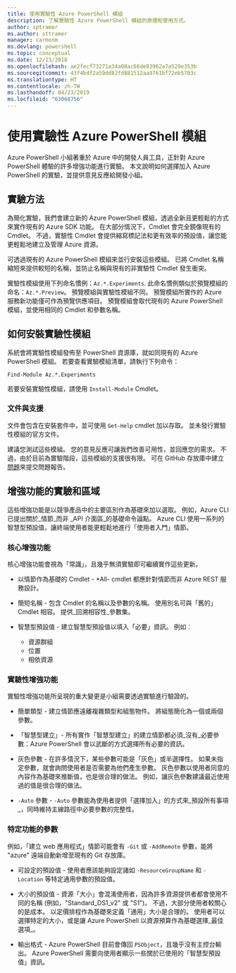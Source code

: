 ```yaml
---
title: 使用實驗性 Azure PowerShell 模組
description: 了解實驗性 Azure PowerShell 模組的原理和使用方式。
author: sptramer
ms.author: sttramer
manager: carmonm
ms.devlang: powershell
ms.topic: conceptual
ms.date: 12/13/2018
ms.openlocfilehash: ae2fecf73271a34a08ac66de03962a7a529e353b
ms.sourcegitcommit: 43f4bdf2a59dd82fd881512aa9761bf72eb5703c
ms.translationtype: HT
ms.contentlocale: zh-TW
ms.lasthandoff: 04/23/2019
ms.locfileid: "63068756"
---
```

# <a name="use-experimental-azure-powershell-modules"></a>使用實驗性 Azure PowerShell 模組

Azure PowerShell 小組著重於 Azure 中的開發人員工具，正針對 Azure PowerShell 體驗的許多增強功能進行實驗。 本文說明如何選擇加入 Azure PowerShell 的實驗，並提供意見反應給開發小組。

## <a name="experimentation-methodology"></a>實驗方法

為簡化實驗，我們會建立新的 Azure PowerShell 模組，透過全新且更輕鬆的方式來實作現有的 Azure SDK 功能。 在大部分情況下，Cmdlet 會完全鏡像現有的 Cmdlet。 不過，實驗性 Cmdlet 會提供縮寫標記法和更有效率的預設值，讓您能更輕鬆地建立及管理 Azure 資源。

可透過現有的 Azure PowerShell 模組來並行安裝這些模組。 已將 Cmdlet 名稱縮短來提供較短的名稱，並防止名稱與現有的非實驗性 Cmdlet 發生衝突。

實驗性模組使用下列命名慣例：`Az.*.Experiments`. 此命名慣例類似於預覽模組的命名：`Az.*.Preview`。 預覽模組與實驗性模組不同。 預覽模組所實作的 Azure 服務新功能僅可作為預覽供應項目。 預覽模組會取代現有的 Azure PowerShell 模組，並使用相同的 Cmdlet 和參數名稱。

## <a name="how-to-install-an-experimental-module"></a>如何安裝實驗性模組

系統會將實驗性模組發佈至 PowerShell 資源庫，就如同現有的 Azure PowerShell 模組。 若要查看實驗模組清單，請執行下列命令：

```azurepowershell-interactive
Find-Module Az.*.Experiments
```

若要安裝實驗性模組，請使用 `Install-Module` Cmdlet。

### <a name="documentation-and-support"></a>文件與支援

文件會包含在安裝套件中，並可使用 `Get-Help` cmdlet 加以存取。 並未發行實驗性模組的官方文件。

建議您測試這些模組。 您的意見反應可讓我們改善可用性，並回應您的需求。 不過，由於目前為實驗階段，這些模組的支援很有限。 可在 GitHub 存放庫中建立[問題](https://github.com/Azure/azure-powershell/issues)來提交問題報告。

## <a name="experiments-and-areas-of-improvement"></a>增強功能的實驗和區域

這些增強功能是以競爭產品中的主要區別作為基礎來加以選取。 例如，Azure CLI 已提出關於_情節_而非 _API 介面區_的基礎命令論點。
Azure CLI 使用一系列的智慧型預設值，讓終端使用者能更輕鬆地進行「使用者入門」情節。

### <a name="core-improvements"></a>核心增強功能

核心增強功能會視為「常識」，且幾乎無須實驗即可繼續實作這些更新。

- 以情節作為基礎的 Cmdlet - *All- cmdlet 都應針對情節而非 Azure REST 服務設計。

- 簡短名稱 - 包含 Cmdlet 的名稱以及參數的名稱。
  使用別名可與「舊的」Cmdlet 相容。 提供_回溯相容性_參數集。

- 智慧型預設值 - 建立智慧型預設值以填入「必要」資訊。 例如︰
  - 資源群組
  - 位置
  - 相依資源

### <a name="experimental-improvements"></a>實驗性增強功能

實驗性增強功能所呈現的重大變更是小組需要透過實驗進行驗證的。

- 簡單類型 - 建立情節應遠離複雜類型和組態物件。 將組態簡化為一個或兩個參數。

- 「智慧型建立」- 所有實作「智慧型建立」的建立情節都必須_沒有_必要參數：Azure PowerShell 會以武斷的方式選擇所有必要的資訊。

- 灰色參數 - 在許多情況下，某些參數可能是「灰色」或半選擇性。 如果未指定參數，就會詢問使用者是否需要為他們產生參數。 灰色參數以使用者同意的內容作為基礎來推斷值，也是很合理的做法。
  例如，讓灰色參數建議最近使用過的值是很合理的做法。

- `-Auto` 參數 - `-Auto` 參數能為使用者提供「選擇加入」的方式來_預設所有事項_，同時維持主線路徑中必要參數的完整性。

### <a name="feature-specific-switches"></a>特定功能的參數

例如，「建立 web 應用程式」情節可能會有 `-Git` 或 `-AddRemote` 參數，能將 "azure" 遠端自動新增至現有的 Git 存放庫。

- 可設定的預設值 - 使用者應該能夠設定諸如 `-ResourceGroupName` 和 `-Location` 等特定通用參數的預設值。

- 大小的預設值 - 資源「大小」會混淆使用者，因為許多資源提供者都會使用不同的名稱 (例如，"Standard\_DS1\_v2" 或 "S1")。 不過，大部分使用者較關心的是成本。 以定價排程作為基礎來定義「通用」大小是合理的。 使用者可以選擇特定的大小，或是讓 Azure PowerShell 以資源預算作為基礎選擇_最佳選項_。

- 輸出格式 - Azure PowerShell 目前會傳回 `PSObject`，且幾乎沒有主控台輸出。 Azure PowerShell 需要向使用者顯示一些關於已使用的「智慧型預設值」資訊。
